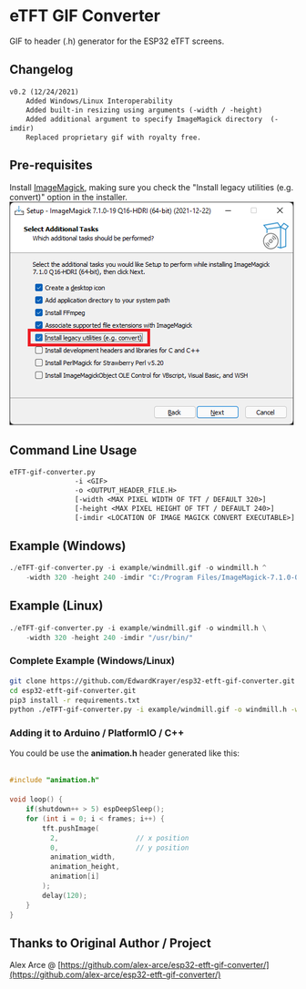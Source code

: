 # eTFT GIF Converter

GIF to header (.h) generator for the ESP32 eTFT screens.


## Changelog
	v0.2 (12/24/2021)
		Added Windows/Linux Interoperability
		Added built-in resizing using arguments (-width / -height)
		Added additional argument to specify ImageMagick directory	(-imdir)
		Replaced proprietary gif with royalty free.

    
## Pre-requisites

Install [ImageMagick](https://imagemagick.org/), making sure you check the "Install legacy utilities (e.g. convert)" option in the installer.
<img src="https://github.com/EdwardKrayer/esp32-etft-gif-converter/raw/main/img/imagemagick-installer.png">


## Command Line Usage

```
eTFT-gif-converter.py
				-i <GIF>
				-o <OUTPUT_HEADER_FILE.H>
				[-width <MAX PIXEL WIDTH OF TFT / DEFAULT 320>]
				[-height <MAX PIXEL HEIGHT OF TFT / DEFAULT 240>]
				[-imdir <LOCATION OF IMAGE MAGICK CONVERT EXECUTABLE>]
```


## Example (Windows)

```python
./eTFT-gif-converter.py -i example/windmill.gif -o windmill.h ^
    -width 320 -height 240 -imdir "C:/Program Files/ImageMagick-7.1.0-Q16-HDRI/"
```


## Example (Linux)

```python
./eTFT-gif-converter.py -i example/windmill.gif -o windmill.h \
    -width 320 -height 240 -imdir "/usr/bin/"
```


### Complete Example (Windows/Linux)

```bash
git clone https://github.com/EdwardKrayer/esp32-etft-gif-converter.git
cd esp32-etft-gif-converter.git
pip3 install -r requirements.txt
python ./eTFT-gif-converter.py -i example/windmill.gif -o windmill.h -width 320 -height 240
```


### Adding it to Arduino / PlatformIO / C++ 

You could be use the **animation.h** header generated like this:

```C++

#include "animation.h"

void loop() {
    if(shutdown++ > 5) espDeepSleep();
    for (int i = 0; i < frames; i++) {
        tft.pushImage(
          2,                   // x position
          0,                   // y position
          animation_width, 
          animation_height, 
          animation[i]
        );
        delay(120);
    }
}
```


## Thanks to Original Author / Project
Alex Arce @ [https://github.com/alex-arce/esp32-etft-gif-converter/](https://github.com/alex-arce/esp32-etft-gif-converter/)